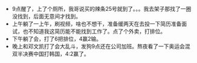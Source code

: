+ 9点醒了，上了个厕所，我哥说买的辣条25号就到了。。。我去架子那找了一圈没找到，后面无意间才找到。
+ 上午躺了一上午，刷视频，啥也不想干，准备缓两天在去投一下简历准备面试，也不知道我这简历能不能找到工作了。点了个外卖，打排位。
+ 下午躺了会，打了6把排位，4赢2输。
+ 晚上和邓文凯打了会大乱斗，发狗9点还在公司加班。熬夜看了一下奥运会混双半决赛中国打韩国，4:2赢了。